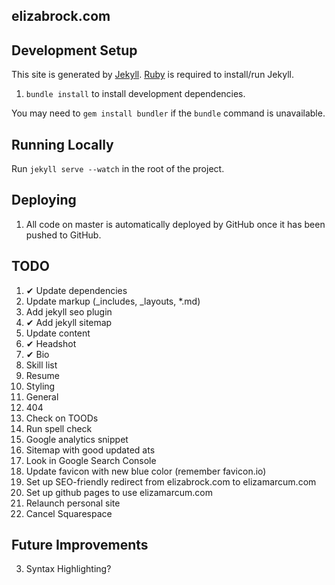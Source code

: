 elizabrock.com
--------------

## Development Setup

This site is generated by [Jekyll](http://jekyllrb.com/). [Ruby](https://www.ruby-lang.org) is required to install/run Jekyll.

1. `bundle install` to install development dependencies.

You may need to `gem install bundler` if the `bundle` command is unavailable.

## Running Locally

Run `jekyll serve --watch` in the root of the project.


## Deploying

1. All code on master is automatically deployed by GitHub once it has been pushed to GitHub.

## TODO

1. ✔ Update dependencies
2. Update markup (\_includes, \_layouts, \*.md)
3. Add jekyll seo plugin
4. ✔ Add jekyll sitemap
2. Update content
  1. ✔ Headshot
  1. ✔ Bio
  2. Skill list
  3. Resume
0. Styling
  1. General
  2. 404
24. Check on TOODs
26. Run spell check
1. Google analytics snippet
2. Sitemap with good updated ats
14. Look in Google Search Console
3. Update favicon with new blue color (remember favicon.io)
10. Set up SEO-friendly redirect from elizabrock.com to elizamarcum.com
11. Set up github pages to use elizamarcum.com
12. Relaunch personal site
13. Cancel Squarespace

## Future Improvements

3. Syntax Highlighting?

